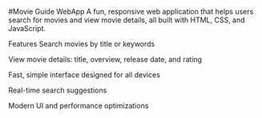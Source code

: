 #Movie Guide WebApp
A fun, responsive web application that helps users search for movies and view movie details, all built with HTML, CSS, and JavaScript.

Features
Search movies by title or keywords

View movie details: title, overview, release date, and rating

Fast, simple interface designed for all devices

Real-time search suggestions

Modern UI and performance optimizations
